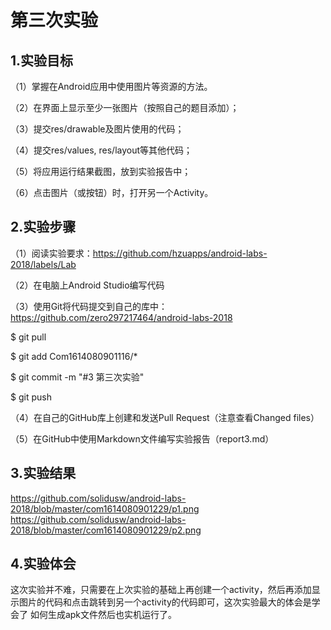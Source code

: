 # 第三次实验

 
 ## 1.实验目标
 
 
 （1）掌握在Android应用中使用图片等资源的方法。
 
 
 （2）在界面上显示至少一张图片（按照自己的题目添加）；
 
 
 （3）提交res/drawable及图片使用的代码；
 
 
 （4）提交res/values, res/layout等其他代码；
 
 
 （5）将应用运行结果截图，放到实验报告中；
 
 
 （6）点击图片（或按钮）时，打开另一个Activity。
 
 
 ## 2.实验步骤
 
 
 （1）阅读实验要求：https://github.com/hzuapps/android-labs-2018/labels/Lab
 
 
 （2）在电脑上Android Studio编写代码
 
 
 （3）使用Git将代码提交到自己的库中：https://github.com/zero297217464/android-labs-2018
 
 
   $ git pull
    
 
   $ git add Com1614080901116/*
   
 
   $ git commit -m "#3 第三次实验"
    
 
   $ git push
  
 （4）在自己的GitHub库上创建和发送Pull Request（注意查看Changed files）
 
 
 （5）在GitHub中使用Markdown文件编写实验报告（report3.md）
 
 
 ## 3.实验结果
  https://github.com/solidusw/android-labs-2018/blob/master/com1614080901229/p1.png
  https://github.com/solidusw/android-labs-2018/blob/master/com1614080901229/p2.png
 ## 4.实验体会
 这次实验并不难，只需要在上次实验的基础上再创建一个activity，然后再添加显示图片的代码和点击跳转到另一个activity的代码即可，这次实验最大的体会是学会了
 如何生成apk文件然后也实机运行了。
